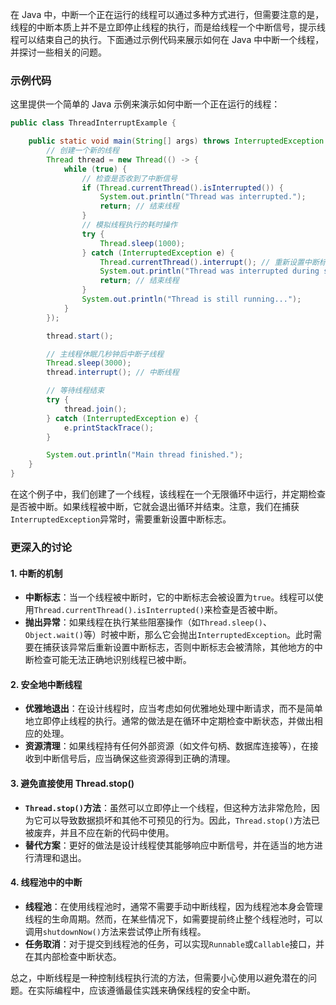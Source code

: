 在 Java 中，中断一个正在运行的线程可以通过多种方式进行，但需要注意的是，线程的中断本质上并不是立即停止线程的执行，而是给线程一个中断信号，提示线程可以结束自己的执行。下面通过示例代码来展示如何在 Java 中中断一个线程，并探讨一些相关的问题。

### 示例代码

这里提供一个简单的 Java 示例来演示如何中断一个正在运行的线程：

```java
public class ThreadInterruptExample {

    public static void main(String[] args) throws InterruptedException {
        // 创建一个新的线程
        Thread thread = new Thread(() -> {
            while (true) {
                // 检查是否收到了中断信号
                if (Thread.currentThread().isInterrupted()) {
                    System.out.println("Thread was interrupted.");
                    return; // 结束线程
                }
                // 模拟线程执行的耗时操作
                try {
                    Thread.sleep(1000);
                } catch (InterruptedException e) {
                    Thread.currentThread().interrupt(); // 重新设置中断标志
                    System.out.println("Thread was interrupted during sleep.");
                    return; // 结束线程
                }
                System.out.println("Thread is still running...");
            }
        });

        thread.start();

        // 主线程休眠几秒钟后中断子线程
        Thread.sleep(3000);
        thread.interrupt(); // 中断线程

        // 等待线程结束
        try {
            thread.join();
        } catch (InterruptedException e) {
            e.printStackTrace();
        }

        System.out.println("Main thread finished.");
    }
}
```

在这个例子中，我们创建了一个线程，该线程在一个无限循环中运行，并定期检查是否被中断。如果线程被中断，它就会退出循环并结束。注意，我们在捕获`InterruptedException`异常时，需要重新设置中断标志。

### 更深入的讨论

#### 1. **中断的机制**

- **中断标志**：当一个线程被中断时，它的中断标志会被设置为`true`。线程可以使用`Thread.currentThread().isInterrupted()`来检查是否被中断。
- **抛出异常**：如果线程在执行某些阻塞操作（如`Thread.sleep()`、`Object.wait()`等）时被中断，那么它会抛出`InterruptedException`。此时需要在捕获该异常后重新设置中断标志，否则中断标志会被清除，其他地方的中断检查可能无法正确地识别线程已被中断。

#### 2. **安全地中断线程**

- **优雅地退出**：在设计线程时，应当考虑如何优雅地处理中断请求，而不是简单地立即停止线程的执行。通常的做法是在循环中定期检查中断状态，并做出相应的处理。
- **资源清理**：如果线程持有任何外部资源（如文件句柄、数据库连接等），在接收到中断信号后，应当确保这些资源得到正确的清理。

#### 3. **避免直接使用 Thread.stop()**

- **`Thread.stop()`方法**：虽然可以立即停止一个线程，但这种方法非常危险，因为它可以导致数据损坏和其他不可预见的行为。因此，`Thread.stop()`方法已被废弃，并且不应在新的代码中使用。
- **替代方案**：更好的做法是设计线程使其能够响应中断信号，并在适当的地方进行清理和退出。

#### 4. **线程池中的中断**

- **线程池**：在使用线程池时，通常不需要手动中断线程，因为线程池本身会管理线程的生命周期。然而，在某些情况下，如需要提前终止整个线程池时，可以调用`shutdownNow()`方法来尝试停止所有线程。
- **任务取消**：对于提交到线程池的任务，可以实现`Runnable`或`Callable`接口，并在其内部检查中断状态。

总之，中断线程是一种控制线程执行流的方法，但需要小心使用以避免潜在的问题。在实际编程中，应该遵循最佳实践来确保线程的安全中断。
